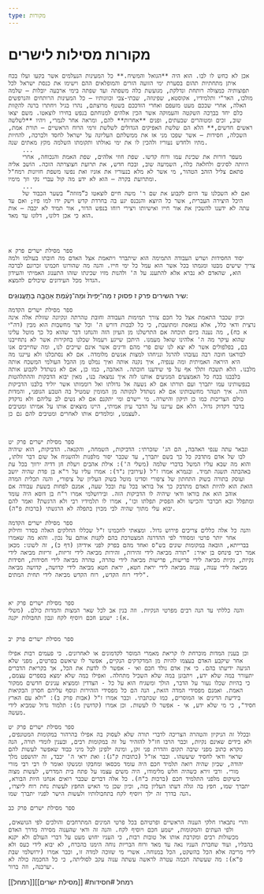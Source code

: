 ```yaml
---
type: מקורות
---
```


# מקורות מסילות לישרים

	
	
	אכן לא כחש לו לבו. הוא היה **הגואל והמשיח.** כל המעינות הנעלמים אשר בקעו ועלו בכח איתן מתחתיות תהום בסערת ימי הזועה הזרים והמופלאים ההם וישימו את כנסת ישראל לכל תפוצותיה כמצולה רותחת ונדלקת, מגועשת כלה משפתה ועד שפתה בימי ארבעה יובלות – שלמה מולכו, האר"י ותלמידיו, אקוסטא, שפינוזה, שבתי-צבי וכוונותיו – כל המעינות הרותחים והנרפשים האלה, אחרי שככם מעט מזעפם ואחרי הזדככם בשטף מרוצתם, נהרו בגיל ויחתרו ברנה להקָוות כלם יחד בברֵכה השקטה והעמוקה אשר הכין אלהים למנוחתם בנפש בחירו לוצאטו. משם יצאו שוב, זכים ומטוהרים שבעתים, ופנים **אחרות** להם, ומראה אחר לגמרי, ויהיו **לשלשה ראשים חדשים,** הלא הם שלשת האפיקים הגדולים לשלשת זרמי הרוח הראשיים – תורת אמת, השכלה, חסידות – אשר שפכו מני אז את ממשלתם העליונה על ישראל לחסד ולברכה, להחיות מתיו ולחדש נעוריו ולהכין לו את ימי גאולתו ותקומתו השלמה מקץ מאתים שנה.
		...
		מעפר דורות את שכינת עמו ורוח קדשו. שפת חוזי אלהים, שפת האמת והנכוחה, אחרי היותה לסיגים ולחלאה כלה, השמיעה שוב, ובכח חדש, את תרועת חצוצרתה הזכה. הוֹשב אליה פתאם צליל הזהב הטהור, מי אשר לא מלא בנעוריו את אזניו ואת נפשו משפת חזיונות רמח"ל ומתרועת בקרה – הוא לא ידע מה קול עברי נקי וזך מימיו.
		...
		ואם לא השכלנו עד היום לקבוע את שם ר' משה חיים לוצאטו כ“מזוזה” בשער הכבוד של היכל היצירה העברית, אשר כל היוצא והנכנס יגע בה בחרדת קדש וישק ידו למו פיו; ואם עד עתה לא ידענו להשכין את אור חייו ואישיותו ויצירי רוחו בנפש הדור, אור תמיד לא יכבה – אות הוא כי אכן דלונוּ, דלונוּ עד מאד.
	



	ספר מסילת ישרים פרק א
	יסוד החסידות ושרש העבודה התמימה הוא שיתברר ויתאמת אצל האדם מה חובתו בעולמו ולמה צריך שישים מבטו ומגמתו בכל אשר הוא עמל כל ימי חייו. והנה מה שהורונו חכמינו זכרונם לברכה הוא, שהאדם לא נברא אלא להתענג על ה' ולהנות מזיו שכינתו שזהו התענוג האמיתי והעידון הגדול מכל העידונים שיכולים להמצא. 


שיר השירים פרק ז פסוק ז
מַה־יָּפִית֙ וּמַה־נָּעַ֔מְתְּ אַהֲבָ֖ה בַּתַּֽעֲנוּגִֽים: 


	ספר מסילת ישרים הקדמה
	וכיון שכבר התאמת אצל כל חכם צורך תמימות העבודה וחובת טהרתה ונקיונה שזולת אלה אינה נרצית ודאי כלל, אלא נמאסת ומתועבת, כי כל לבבות דורש ה' וכל יצר מחשבות הוא מבין (דה"י א כח), מה נענה ביום תוכחה אם התרשלנו מן העיון הזה והנחנו דבר שהוא כל כך מוטל עלינו שהוא עיקר מה ה' אלהינו שואל מעמנו. היתכן שייגע ויעמול שכלנו בחקירות אשר לא נתחייבנו בם, בפלפולים אשר לא יצא לנו שום פרי מהם ודינים אשר אינם שייכים לנו, ומה שחייבים אנו לבוראנו חובה רבה נעזבהו להרגל ונניחהו למצות אנשים מלומדה. אם לא נסתכלנו ולא עייננו מה היא היראה האמיתית ומה ענפיה, איך נקנה אותה ואיך נמלט מן ההבל העולמי המשכח אותה מלבנו. הלא תשכח ותלך אף על פי שידענו חובתה. האהבה, כמו כן, אם לא נשתדל לקבוע אותה בלבבנו בכח כל האמצעים המגיעים אותנו לזה איך נמצאה בנו, מאין יבוא הדבקות וההתלהטות בנפשותינו עמו יתברך ועם תורתו אם לא נשעה אל גדולתו ואל רוממותו אשר יוליד בלבנו הדביקות הזה. איך תטהר מחשבותינו אם לא נשתדל לנקותה מן המומין שמטיל בה הטבע הגופני, והמדות כולם הצריכות כמו כן תיקון והישרה. מי יישרם ומי יתקנם אם לא נשים לב עליהם ולא נדקדק בדבר דקדוק גדול. הלא אם עייננו על הדבר עיון אמיתי, היינו מוצאים אותו על אמיתו ומטיבים לעצמנו, ומלמדים אותו לאחרים ומטיבים להם גם כן. 



	ספר מסילת ישרים פרק יט
	ונבאר עתה ענפי האהבה, הם הג' שזכרתי: הדביקות, השמחה, והקנאה. הדביקות, הוא שיהיה לבו של אדם מתדבק כל כך בשם יתברך, עד שכבר יסור מלפנות ולהשגיח אל שום דבר זולתו, והוא מה שבא עליו המשל בדברי שלמה (משלי ה'): אילת אהבים ויעלת חן דדיה ירווך בכל עת באהבתה תשגה תמיד. ובגמרא אמרו ז"ל (עירובין נ"ד): אמרו עליו על ר"א בן פדת שהיה יושב ועוסק בתורה בשוק התחתון של ציפורי וסדינו מוטל בשוק העליון של ציפורי, והנה תכלית המדה הזאת הוא להיות האדם מתדבק כך אל בוראו בכל עת ובכל שעה, אמנם לפחות בשעת עבודה אם אוהב הוא את בוראו ודאי שיהיה לו הדביקות הזה. ובירושלמי אמרו ר"ח בן דוסא היה עומד ומתפלל ובא חברבר והכישו ולא הפסיק תפלתו וכו', אמרו לו תלמידיו רבי ולא הרגשת? ואמר להם יבוא עלי מתוך שהיה לבי מכוין בתפלה לא הרגשתי (ברכות פ"ה). 

	ספר מסילת ישרים הקדמה
	והנה כל אלה כללים צריכים פירוש גדול. ומצאתי לחכמינו ז"ל שכללו החלקים האלה בסדר וחילוק אחר יותר פרטי ומסודר לפי ההדרגה המצטרכת בהם לקנות אותם על נכון. והוא מה שאמרו בברייתא, הובאה במקומות שונים בש"ס ואחד מהם בפרק לפני אידיהן (דף כ), זה לשונו: מכאן אמר רבי פינחס בן יאיר: "תורה מביאה לידי זהירות, זהירות מביאה לידי זריזות, זריזות מביאה לידי נקיות, נקיות מביאה לידי פרישות, פרישות מביאה לידי טהרה, טהרה מביאה לידי חסידות, חסידות מביאה לידי ענוה, ענוה מביאה לידי יראת חטא, יראת חטא מביאה לידי קדושה, קדושה מביאה לידי רוח הקדש, רוח הקדש מביאה לידי תחית המתים". 


	
	ספר מסילת ישרים פרק יא
	והנה כללתי עד הנה רבים מפרטי הנקיות. וזה בנין אב לכל שאר המצות והמדות כולם. (משלי א): ישמע חכם ויוסיף לקח ונבון תחבולות יקנה. 


	ספר מסילת ישרים פרק יב
	
	וכן בענין המדות מוכרחת לו קריאת מאמרי המוסר לקדמונים או לאחרונים. כי פעמים רבות אפילו אחר שיקבע האדם בעצמו להיות מן המדקדקים הנקיים, אפשר לו שיאשם בפרטים, מפני שלא הגיעה ידיעתו בהם. כי אין אדם נולד חכם ואי - אפשר לו לדעת את הכל, אך בקריאת הדברים יתעורר במה שלא ידע, ויתבונן במה שלא השכיל מתחלה. ואפילו במה שלא ימצא בספרים עצמם, כי בהיות שכלו נעור על הדבר, הולך ומשגיח הוא על כל - הצדדין וממציא ענינים חדשים ממקור האמת. ואמנם מפסידי המדה הזאת, הנה הם כל מפסידי הזהירות ונוסף עליהם חסרון הבקיאות בידיעת הדינים או המוסרים, כמו שכתבתי. וכבר אמרו ז"ל (אבות פרק ב): "ולא עם הארץ חסיד", כי מי שלא ידע, אי - אפשר לו לעשות. וכן אמרו (קדושין מ): תלמוד גדול שמביא לידי מעשה. 
	
	ספר מסילת ישרים פרק יט
	ובכלל זה הניקיון והטהרה הצריכה לדברי תורה שלא לעסוק בה אפילו בהרהור במקומות המטונפים, ולא בידים שאינם נקיות, וכבר הרבו חז"ל להזהיר על זה במקומות רבים, ובענין לומדי תורה, הנה מקרא כתוב מפני שיבה תקום והדרת פני זקן, ומינה ילפינן לכל מיני כבוד שאפשר לעשות להם שראוי ודאי לחסיד שיעשהו. וכבר אז"ל (כתובות ק"ג): ואת יראי ה' יכבד, זה יהושפט מלך יהודה, שכיון שהיה רואה תלמיד חכם היה עומד מכסאו ומחבקו ומנשקו ואומר לו רבי רבי מורי מורי. ורבי זירא כשהיה חלש מלימודו, היה משים עצמו על פתח בית המדרש, לעשות מצוה כשיקום מלפני התלמיד חכם (ברכות כ"ח). כל אלה דברים שכבר רואים אנחנו היות הבורא, יתברך שמו, חפץ בה וגלה דעתו העליון בזה, וכיון שכן מי האיש החפץ לעשות נחת רוח ליוצרו, הנה בדרך זה ילך ויוסיף לקח בתחבולותיו ולעשות הישר לפניו יתברך שמו. 
	
	ספר מסילת ישרים פרק כב
	
	והרי נתבארו חלקי הענוה הראשיים ופרטיהם בכל פרטי המינים המתרחבים והולכים לפי הנושאים, ולפי העתים והמקומות, ישמע חכם ויוסיף לקח. והנה זה ודאי שהענוה מסירה מדרך האדם מכשולות רבים ומקרבת אותו אל טובות רבות, כי העניו יחוש מעט על דברי העולם ולא יקנא בהבליו, ועוד שחברת העניו נאה עד מאד ורוח הבריות נוחה הימנו בהכרח, לא יבוא לידי כעס ולא לידי מריבה אלא הכל בהשקט, הכל במנוחה. אשרי מי שזוכה למדה זו, וכבר אמרו (ירושלמי שבת פ"א): מה שעשתה חכמה עטרה לראשה עשתה ענוה עקב לסוליתה, כי כל החכמה כולה לא יערכנה, וזה ברור. 


[[רמחל]][[מסילת ישרים]]
#רמחל #חסידות 